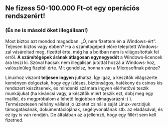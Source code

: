 <?php require("../../entete.php");?> <?php require("../../base.php");?> <?php require("../../fonctions.php");?>

<div id="corps">

<h2>Ne fizess 50-100.000 Ft-ot egy operációs rendszerért!</h2>

<h3>(És ne is másold őket illegálisan!)</h3>

Most biztos azt mondod magadban: „Ó, nem fizettem én a Windows-ért”. Teljesen biztos vagy ebben? Ha a számítógéped előre telepített Windows-zal vásároltad meg, fizettél érte, még ha a boltban nem is világosítottak fel erről. <b>A számítógépek árának átlagosan egynegyedét</b> a Windows-licencek ára teszi ki. Szóval hacsak nem illegálisan jutottál hozzá a Windows-hoz, valószínűleg fizettél érte. Mit gondolsz, honnan van a Microsoftnak pénze?

Linuxhoz viszont <b>teljesen ingyen</b> juthatsz. Így igaz, a készítők világszerte keményen dolgoztak, hogy egy ízléses, biztonságos, hatékony és csinos kis rendszert készítsenek, és mindenki számára ingyen elérhetővé teszik munkájukat (ha kíváncsi vagy, a készítők miért teszik ezt, dobj meg egy maillel, és megpróbálom a lehető legjobban elmagyarázni :) ). Természetesen néhány vállalat jó üzletet csinál a saját Linux-verziójuk támogatásának, dokumentációjának, segélyvonalának stb. az eladásával, és ez így is van rendjén. De általában az a jellemző, hogy egy fillért sem kell fizetned.

</div>


